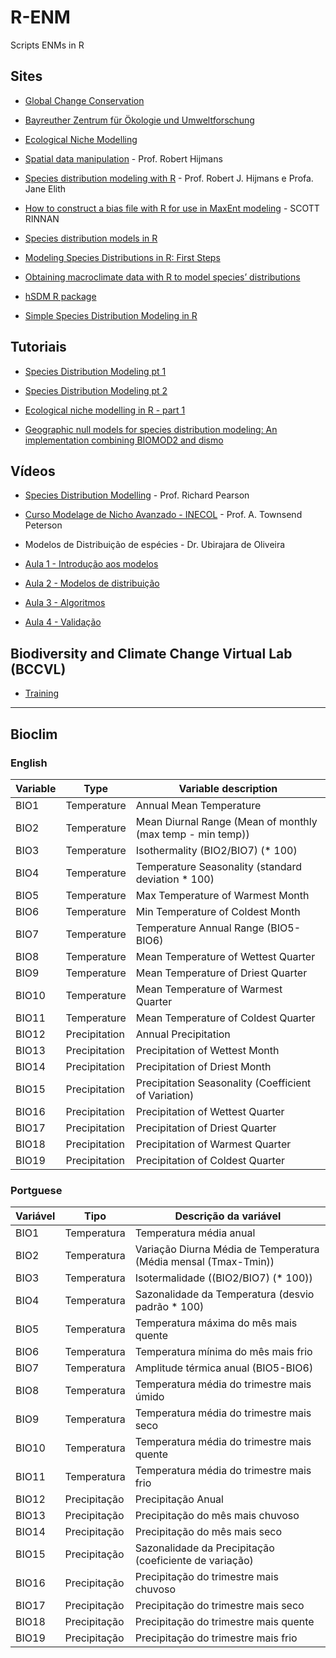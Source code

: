 # R-ENM
Scripts ENMs in R

## Sites
- [Global Change Conservation](http://www.earthskysea.org)

- [Bayreuther Zentrum für Ökologie und Umweltforschung](https://www.bayceer.uni-bayreuth.de)

- [Ecological Niche Modelling](https://sites.google.com/site/amiyaiitb/research/ecological-niche-modelling)

- [Spatial data manipulation](http://rspatial.org/index.html) - Prof. Robert Hijmans
  
- [Species distribution modeling with R](https://cran.r-project.org/web/packages/dismo/vignettes/sdm.pdf) - Prof. Robert J. Hijmans e Profa. Jane Elith

- [How to construct a bias file with R for use in MaxEnt modeling](https://scottrinnan.wordpress.com/2015/08/31/how-to-construct-a-bias-file-with-r-for-use-in-maxent-modeling/) - SCOTT RINNAN

- [Species distribution models in R](http://www.molecularecologist.com/2013/04/species-distribution-models-in-r/)

- [Modeling Species Distributions in R: First Steps](http://rfunctions.blogspot.com.br/2014/05/modeling-species-distributions-in-r.html)

- [Obtaining macroclimate data with R to model species’ distributions](https://ecologicaconciencia.wordpress.com/2013/11/29/obtaining-macroclimate-data-with-r-to-model-species-distributions/)

- [hSDM R package](http://hsdm.sourceforge.net)

- [Simple Species Distribution Modeling in R](http://kdahlin.weebly.com/open-science/simple-species-distribution-modeling-in-r)

## Tutoriais
- [Species Distribution Modeling pt 1](https://mltconsecol.github.io/TU_LandscapeAnalysis_Documents/Assignments_web/Assignment08_SpeciesDistributionModeling_Pt1.html)

- [Species Distribution Modeling pt 2](https://mltconsecol.github.io/TU_LandscapeAnalysis_Documents/Assignments_web/Assignment08_SpeciesDistributionModeling_Pt2.html)

- [Ecological niche modelling in R - part 1](http://lab.fengxiao.info/2016/11/23/ENM-in-R-workshop.html)

- [Geographic null models for species distribution modeling: An implementation combining BIOMOD2 and dismo](http://www.samuelbosch.com/2016/09/geographic-null-models-for-species_7.html?m=1)

## Vídeos
- [Species Distribution Modelling](https://www.youtube.com/watch?v=obuMW5NAtJE&list=PLKYTvTbXFuChaoF-L-1e9RzCagdLPQcCU) - Prof. Richard Pearson

- [Curso Modelage de Nicho Avanzado - INECOL](https://docs.google.com/spreadsheets/d/1fTeX92qHf4v3EZ-VIYNBjAUB1Ma4bzNlrr4xBim75ZQ/edit#gid=0) - Prof. A. Townsend Peterson

- Modelos de Distribuição de espécies - Dr. Ubirajara de Oliveira

- [Aula 1 - Introdução aos modelos](https://www.youtube.com/watch?v=fJxV1foRNeQ)

- [Aula 2 - Modelos de distribuição](https://www.youtube.com/watch?v=q7h8PSbeCOs)

- [Aula 3 - Algoritmos](https://www.youtube.com/watch?v=Kz3ZvVAp__Y)

- [Aula 4 - Validação](https://www.youtube.com/watch?v=M2CA7QjY4wE)

## Biodiversity and Climate Change Virtual Lab (BCCVL)
- [Training](https://app.bccvl.org.au/training)

---

## Bioclim

### English

| Variable | Type | Variable description |
| ------------- | ------------- | ------------- |
| BIO1 | Temperature | Annual Mean Temperature |
| BIO2 | Temperature | Mean Diurnal Range (Mean of monthly (max temp - min temp)) |
| BIO3 | Temperature | Isothermality (BIO2/BIO7) (* 100) |
| BIO4 | Temperature | Temperature Seasonality (standard deviation * 100) |
| BIO5 | Temperature | Max Temperature of Warmest Month |
| BIO6 | Temperature | Min Temperature of Coldest Month |
| BIO7 | Temperature | Temperature Annual Range (BIO5-BIO6) |
| BIO8 | Temperature | Mean Temperature of Wettest Quarter |
| BIO9 | Temperature | Mean Temperature of Driest Quarter |
| BIO10 | Temperature | Mean Temperature of Warmest Quarter |
| BIO11 | Temperature | Mean Temperature of Coldest Quarter |
| BIO12 | Precipitation | Annual Precipitation |
| BIO13 | Precipitation | Precipitation of Wettest Month |
| BIO14 | Precipitation | Precipitation of Driest Month |
| BIO15 | Precipitation | Precipitation Seasonality (Coefficient of Variation) |
| BIO16 | Precipitation | Precipitation of Wettest Quarter |
| BIO17 | Precipitation | Precipitation of Driest Quarter |
| BIO18 | Precipitation | Precipitation of Warmest Quarter |
| BIO19 | Precipitation | Precipitation of Coldest Quarter |

### Portguese

| Variável | Tipo | Descrição da variável |
| ------------- | ------------- | ------------- |
| BIO1 | Temperatura | Temperatura média anual |
| BIO2 | Temperatura | Variação Diurna Média de Temperatura (Média mensal (Tmax-Tmin)) |
| BIO3 | Temperatura | Isotermalidade ((BIO2/BIO7) (* 100)) |
| BIO4 | Temperatura | Sazonalidade da Temperatura (desvio padrão * 100) |
| BIO5 | Temperatura | Temperatura máxima do mês mais quente |
| BIO6 | Temperatura | Temperatura mínima do mês mais frio |
| BIO7 | Temperatura | Amplitude térmica anual (BIO5-BIO6) |
| BIO8 | Temperatura | Temperatura média do trimestre mais úmido |
| BIO9 | Temperatura | Temperatura média do trimestre mais seco |
| BIO10 | Temperatura | Temperatura média do trimestre mais quente |
| BIO11 | Temperatura | Temperatura média do trimestre mais frio |
| BIO12 | Precipitação | Precipitação Anual |
| BIO13 | Precipitação | Precipitação do mês mais chuvoso |
| BIO14 | Precipitação | Precipitação do mês mais seco |
| BIO15 | Precipitação | Sazonalidade da Precipitação (coeficiente de variação) |
| BIO16 | Precipitação | Precipitação do trimestre mais chuvoso |
| BIO17 | Precipitação | Precipitação do trimestre mais seco |
| BIO18 | Precipitação | Precipitação do trimestre mais quente |
| BIO19 | Precipitação | Precipitação do trimestre mais frio |
